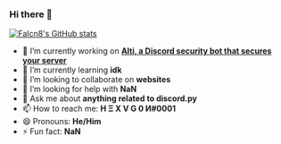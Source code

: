 ### Hi there 👋

[![Falcn8's GitHub stats](https://github-readme-stats.vercel.app/api?username=Falcn8)](https://github.com/Falcn8)

- 🔭 I’m currently working on [**Alti, a Discord security bot that secures your server**](https://alti.gq)
- 🌱 I’m currently learning **idk**
- 👯 I’m looking to collaborate on **websites**
- 🤔 I’m looking for help with **NaN**
- 💬 Ask me about **anything related to discord.py**
- 📫 How to reach me: **H Ξ X V G 0 И#0001**
- 😄 Pronouns: **He/Him**
- ⚡ Fun fact: **NaN**

